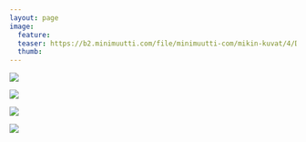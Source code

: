```yaml
---
layout: page
image:
  feature:
  teaser: https://b2.minimuutti.com/file/minimuutti-com/mikin-kuvat/4/DS636012-245px.jpg
  thumb:
---
```


![](https://b2.minimuutti.com/file/minimuutti-com/mikin-kuvat/4/DS635981-800px.jpg)

![](https://b2.minimuutti.com/file/minimuutti-com/mikin-kuvat/4/DS636011-800px.jpg)

![](https://b2.minimuutti.com/file/minimuutti-com/mikin-kuvat/4/DS636041-800px.jpg)

![](https://b2.minimuutti.com/file/minimuutti-com/mikin-kuvat/4/DS636051-800px.jpg)
